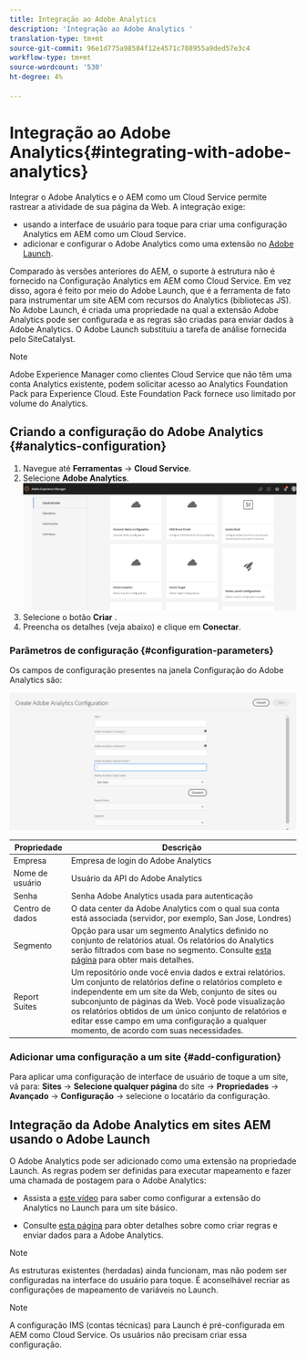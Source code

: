 ```yaml
---
title: Integração ao Adobe Analytics
description: 'Integração ao Adobe Analytics '
translation-type: tm+mt
source-git-commit: 96e1d775a98584f12e4571c708955a9ded57e3c4
workflow-type: tm+mt
source-wordcount: '530'
ht-degree: 4%

---
```



# Integração ao Adobe Analytics{#integrating-with-adobe-analytics}

Integrar o Adobe Analytics e o AEM como um Cloud Service permite rastrear a atividade de sua página da Web. A integração exige:

* usando a interface de usuário para toque para criar uma configuração Analytics em AEM como um Cloud Service.
* adicionar e configurar o Adobe Analytics como uma extensão no [Adobe Launch](https://docs.adobe.com/content/help/en/launch/using/intro/get-started/quick-start.html).

Comparado às versões anteriores do AEM, o suporte à estrutura não é fornecido na Configuração Analytics em AEM como Cloud Service. Em vez disso, agora é feito por meio do Adobe Launch, que é a ferramenta de fato para instrumentar um site AEM com recursos do Analytics (bibliotecas JS). No Adobe Launch, é criada uma propriedade na qual a extensão Adobe Analytics pode ser configurada e as regras são criadas para enviar dados à Adobe Analytics. O Adobe Launch substituiu a tarefa de análise fornecida pelo SiteCatalyst.

>[!NOTE]
>
>Adobe Experience Manager como clientes Cloud Service que não têm uma conta Analytics existente, podem solicitar acesso ao Analytics Foundation Pack para Experience Cloud. Este Foundation Pack fornece uso limitado por volume do Analytics.

## Criando a configuração do Adobe Analytics {#analytics-configuration}

1. Navegue até **Ferramentas** → **Cloud Service**.
2. Selecione **Adobe Analytics**.
   ![Adobe Analytics](assets/analytics_screen2.png "WindowAdobe Analytics Window")
3. Selecione o botão **Criar** .
4. Preencha os detalhes (veja abaixo) e clique em **Conectar**.

### Parâmetros de configuração {#configuration-parameters}

Os campos de configuração presentes na janela Configuração do Adobe Analytics são:

![Parâmetros](assets/properties_field1.png "de configuraçãoParâmetros de configuração")

| Propriedade | Descrição |
|---|---|
| Empresa | Empresa de login do Adobe Analytics |
| Nome de usuário | Usuário da API do Adobe Analytics |
| Senha | Senha Adobe Analytics usada para autenticação |
| Centro de dados | O data center da Adobe Analytics com o qual sua conta está associada (servidor, por exemplo, San Jose, Londres) |
| Segmento | Opção para usar um segmento Analytics definido no conjunto de relatórios atual. Os relatórios do Analytics serão filtrados com base no segmento. Consulte [esta página](https://docs.adobe.com/content/help/en/analytics/components/segmentation/seg-overview.html) para obter mais detalhes. |
| Report Suites | Um repositório onde você envia dados e extrai relatórios. Um conjunto de relatórios define o relatórios completo e independente em um site da Web, conjunto de sites ou subconjunto de páginas da Web. Você pode visualização os relatórios obtidos de um único conjunto de relatórios e editar esse campo em uma configuração a qualquer momento, de acordo com suas necessidades. |

### Adicionar uma configuração a um site {#add-configuration}

Para aplicar uma configuração de interface de usuário de toque a um site, vá para: **Sites** → **Selecione qualquer página** do site → **Propriedades** → **Avançado** → **Configuração** → selecione o locatário da configuração.

## Integração da Adobe Analytics em sites AEM usando o Adobe Launch

O Adobe Analytics pode ser adicionado como uma extensão na propriedade Launch. As regras podem ser definidas para executar mapeamento e fazer uma chamada de postagem para o Adobe Analytics:

* Assista a [este vídeo](https://docs.adobe.com/content/help/en/analytics-learn/tutorials/implementation/via-adobe-launch/basic-configuration-of-the-analytics-launch-extension.html) para saber como configurar a extensão do Analytics no Launch para um site básico.

* Consulte [esta página](https://docs.adobe.com/content/help/en/core-services-learn/implementing-in-websites-with-launch/implement-solutions/analytics.html) para obter detalhes sobre como criar regras e enviar dados para a Adobe Analytics.

>[!NOTE]
>
>As estruturas existentes (herdadas) ainda funcionam, mas não podem ser configuradas na interface do usuário para toque. É aconselhável recriar as configurações de mapeamento de variáveis no Launch.

>[!NOTE]
>
>A configuração IMS (contas técnicas) para Launch é pré-configurada em AEM como Cloud Service. Os usuários não precisam criar essa configuração.
